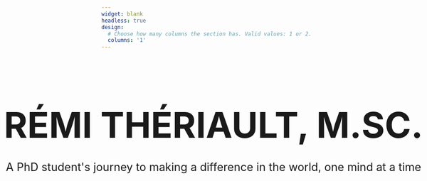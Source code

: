 ```yaml
---
widget: blank
headless: true
design:
  # Choose how many columns the section has. Valid values: 1 or 2.
  columns: '1'
---
```




<style>
.container {
  height: 125px;
  position: relative;
  <! -- border: 3px; -->
}
.center {
  margin: 0;
  position: absolute;
  top: 99%;
  left: 50%;
  -ms-transform: translate(-50%, -50%);
  transform: translate(-50%, -50%);
  white-space: nowrap;
}
</style>




<div class="container">
  <div class="center">
    <div style="text-align:center; margin: auto"> <h1 style="font-size: 80px"> RÉMI THÉRIAULT, M.SC. </h1> </div>
  </div>
</div>

<div class="container">
  <div class="center"; style="text-align:center; font-size: 25px; margin: auto">
    <p> A PhD student's journey to making a difference in the world, one mind at a time </p>
  </div>
</div>